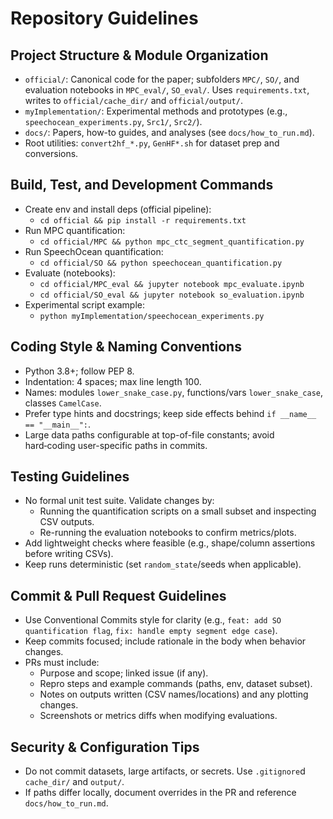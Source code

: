 # Repository Guidelines

## Project Structure & Module Organization
- `official/`: Canonical code for the paper; subfolders `MPC/`, `SO/`, and evaluation notebooks in `MPC_eval/`, `SO_eval/`. Uses `requirements.txt`, writes to `official/cache_dir/` and `official/output/`.
- `myImplementation/`: Experimental methods and prototypes (e.g., `speechocean_experiments.py`, `Src1/`, `Src2/`).
- `docs/`: Papers, how-to guides, and analyses (see `docs/how_to_run.md`).
- Root utilities: `convert2hf_*.py`, `GenHF*.sh` for dataset prep and conversions.

## Build, Test, and Development Commands
- Create env and install deps (official pipeline):
  - `cd official && pip install -r requirements.txt`
- Run MPC quantification:
  - `cd official/MPC && python mpc_ctc_segment_quantification.py`
- Run SpeechOcean quantification:
  - `cd official/SO && python speechocean_quantification.py`
- Evaluate (notebooks):
  - `cd official/MPC_eval && jupyter notebook mpc_evaluate.ipynb`
  - `cd official/SO_eval && jupyter notebook so_evaluation.ipynb`
- Experimental script example:
  - `python myImplementation/speechocean_experiments.py`

## Coding Style & Naming Conventions
- Python 3.8+; follow PEP 8.
- Indentation: 4 spaces; max line length 100.
- Names: modules `lower_snake_case.py`, functions/vars `lower_snake_case`, classes `CamelCase`.
- Prefer type hints and docstrings; keep side effects behind `if __name__ == "__main__":`.
- Large data paths configurable at top-of-file constants; avoid hard‑coding user-specific paths in commits.

## Testing Guidelines
- No formal unit test suite. Validate changes by:
  - Running the quantification scripts on a small subset and inspecting CSV outputs.
  - Re-running the evaluation notebooks to confirm metrics/plots.
- Add lightweight checks where feasible (e.g., shape/column assertions before writing CSVs).
- Keep runs deterministic (set `random_state`/seeds when applicable).

## Commit & Pull Request Guidelines
- Use Conventional Commits style for clarity (e.g., `feat: add SO quantification flag`, `fix: handle empty segment edge case`).
- Keep commits focused; include rationale in the body when behavior changes.
- PRs must include:
  - Purpose and scope; linked issue (if any).
  - Repro steps and example commands (paths, env, dataset subset).
  - Notes on outputs written (CSV names/locations) and any plotting changes.
  - Screenshots or metrics diffs when modifying evaluations.

## Security & Configuration Tips
- Do not commit datasets, large artifacts, or secrets. Use `.gitignore`d `cache_dir/` and `output/`.
- If paths differ locally, document overrides in the PR and reference `docs/how_to_run.md`.
